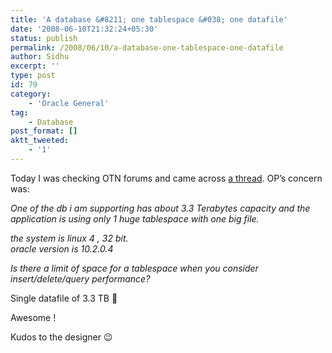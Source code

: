 ```yaml
---
title: 'A database &#8211; one tablespace &#038; one datafile'
date: '2008-06-10T21:32:24+05:30'
status: publish
permalink: /2008/06/10/a-database-one-tablespace-one-datafile
author: Sidhu
excerpt: ''
type: post
id: 79
category:
    - 'Oracle General'
tag:
    - Database
post_format: []
aktt_tweeted:
    - '1'
---
```

Today I was checking OTN forums and came across [a thread](http://forums.oracle.com/forums/message.jspa?messageID=2578116). OP’s concern was:

*One of the db i am supporting has about 3.3 Terabytes capacity and the application is using only 1 huge tablespace with one big file.*

*the system is linux 4 , 32 bit.  
oracle version is 10.2.0.4*

*Is there a limit of space for a tablespace when you consider insert/delete/query performance?*

Single datafile of 3.3 TB 🙂

Awesome !

Kudos to the designer 😉